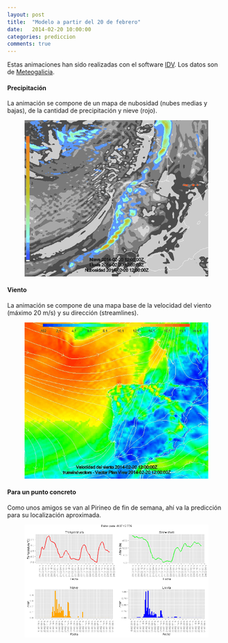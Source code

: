 ```yaml
---
layout: post
title:  "Modelo a partir del 20 de febrero"
date:   2014-02-20 10:00:00
categories: prediccion
comments: true
---
```


Estas animaciones han sido realizadas con el software [IDV](http://www.unidata.ucar.edu). Los datos son de [Meteogalicia]( http://www.meteogalicia.es/web/modelos/threddsIndex.action?request_locale=es).

#### Precipitación
La animación se compone de un mapa de nubosidad (nubes medias y bajas), de la cantidad de precipitación y nieve (rojo).
<figure>
	<img src="/images/prec_20-02-2014.gif">
</figure>

#### Viento
La animación se compone de una mapa base de la velocidad del viento (máximo 20 m/s) y su dirección (streamlines).
<figure>
	<img src="/images/viento_20-02-2014.gif">
</figure>

#### Para un punto concreto
Como unos amigos se van al Pirineo de fin de semana, ahí va la predicción para su localización aproximada.
<figure>
	<img src="/images/predicion.png">
</figure>